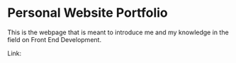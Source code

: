 # Personal Website Portfolio

This is the webpage that is meant to introduce me and my knowledge in the field on Front End Development.

Link:
